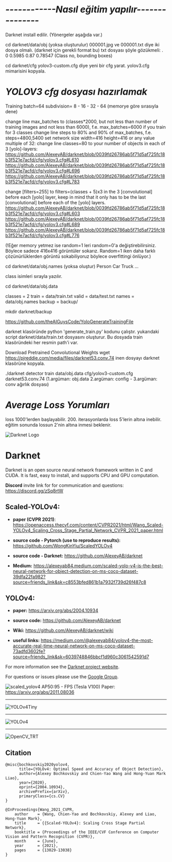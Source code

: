 # *------------Nasıl eğitim yapılır---------------*
Darknet install edilir. (Yönergeler aşağıda var.)

cd darknet/data/obj (yoksa oluşturulur)
000001.jpg ve 000001.txt diye iki dosya olmalı. (darknet için gerekli format bu)
txt dosyası şöyle gözükmeli: . 0 0.5985 0.87 0.78547 (Class no, bounding boxes)

cd darknet/cfg
yolov3-custom.cfg diye yeni bir cfg yarat. yolov3.cfg mimarisini kopyala.

# ***YOLOV3 cfg dosyası hazırlamak***
Training
batch=64
subdivision= 8 - 16 - 32 - 64 (memorye göre sırasıyla dene)

change line max_batches to (classes*2000, but not less than number of training images and not less than 6000), f.e. max_batches=6000 if you train for 3 classes
change line steps to 80% and 90% of max_batches, f.e. steps=4800,5400
set network size width=416 height=416 or any value multiple of 32:
change line classes=80 to your number of objects in each of 3 [yolo]-layers:
      https://github.com/AlexeyAB/darknet/blob/0039fd26786ab5f71d5af725fc18b3f521e7acfd/cfg/yolov3.cfg#L610
      https://github.com/AlexeyAB/darknet/blob/0039fd26786ab5f71d5af725fc18b3f521e7acfd/cfg/yolov3.cfg#L696
      https://github.com/AlexeyAB/darknet/blob/0039fd26786ab5f71d5af725fc18b3f521e7acfd/cfg/yolov3.cfg#L783
      
change [filters=255] to filters=(classes + 5)x3 in the 3 [convolutional] before each [yolo] layer, keep in mind that it only has to be the last [convolutional] before each of the [yolo] layers.
      https://github.com/AlexeyAB/darknet/blob/0039fd26786ab5f71d5af725fc18b3f521e7acfd/cfg/yolov3.cfg#L603
      https://github.com/AlexeyAB/darknet/blob/0039fd26786ab5f71d5af725fc18b3f521e7acfd/cfg/yolov3.cfg#L689
      https://github.com/AlexeyAB/darknet/blob/0039fd26786ab5f71d5af725fc18b3f521e7acfd/cfg/yolov3.cfg#L776
      
(!Eğer memory yetmez ise random=1 leri random=0'a değiştirebilirsiniz. Böylece sadece 416x416 görüntüler sokarız. Random=1 iken daha farklı çözünürlüklerden görüntü sokabiliyoruz böylece overfittingi önlüyor.)

cd darknet/data/obj.names (yoksa oluştur)
Person
Car
Truck
...

class isimleri sırayla yazılır.

cd darknet/data/obj.data

classes = 2
train = data/train.txt
valid = data/test.txt
names = data/obj.names
backup = backup/

mkdir darknet/backup

https://github.com/theAIGuysCode/YoloGenerateTrainingFile

darknet klasöründe python 'generate_train.py' kodunu çalıştır. 
yukarıdaki script darknet/data/train.txt dosyasını oluşturur. Bu dosyada train klasöründeki her resmin path'i var.
 
 Download Pretrained Convolutional Weights
 wget https://pjreddie.com/media/files/darknet53.conv.74
 inen dosyayı darknet klasörüne kopyala.
 
 ./darknet detector train data/obj.data cfg/yolov3-custom.cfg darknet53.conv.74
 (1.argüman: obj.data 2.argüman: config - 3.argüman: conv ağırlık dosyası)
 
 # ***Average Loss Yorumları***
 loss 1000'lerden başlayabilir.
 200. iterasyonlarda loss 5'lerin altına inebilir.
 eğitim sonunda lossun 2'nin altına inmesi beklenir.
 

![Darknet Logo](http://pjreddie.com/media/files/darknet-black-small.png)

# Darknet #
Darknet is an open source neural network framework written in C and CUDA. It is fast, easy to install, and supports CPU and GPU computation.

**Discord** invite link for for communication and questions: https://discord.gg/zSq8rtW

## Scaled-YOLOv4: 

* **paper (CVPR 2021)**: https://openaccess.thecvf.com/content/CVPR2021/html/Wang_Scaled-YOLOv4_Scaling_Cross_Stage_Partial_Network_CVPR_2021_paper.html

* **source code - Pytorch (use to reproduce results):** https://github.com/WongKinYiu/ScaledYOLOv4

* **source code - Darknet:** https://github.com/AlexeyAB/darknet

* **Medium:** https://alexeyab84.medium.com/scaled-yolo-v4-is-the-best-neural-network-for-object-detection-on-ms-coco-dataset-39dfa22fa982?source=friends_link&sk=c8553bfed861b1a7932f739d26f487c8

## YOLOv4:

* **paper:** https://arxiv.org/abs/2004.10934

* **source code:** https://github.com/AlexeyAB/darknet

* **Wiki:** https://github.com/AlexeyAB/darknet/wiki

* **useful links:** https://medium.com/@alexeyab84/yolov4-the-most-accurate-real-time-neural-network-on-ms-coco-dataset-73adfd3602fe?source=friends_link&sk=6039748846bbcf1d960c3061542591d7

For more information see the [Darknet project website](http://pjreddie.com/darknet).

For questions or issues please use the [Google Group](https://groups.google.com/forum/#!forum/darknet).

![scaled_yolov4](https://user-images.githubusercontent.com/4096485/112776361-281d8380-9048-11eb-8083-8728b12dcd55.png) AP50:95 - FPS (Tesla V100) Paper: https://arxiv.org/abs/2011.08036

----

![YOLOv4Tiny](https://user-images.githubusercontent.com/4096485/101363015-e5c21200-38b1-11eb-986f-b3e516e05977.png)

----

![YOLOv4](https://user-images.githubusercontent.com/4096485/90338826-06114c80-dff5-11ea-9ba2-8eb63a7409b3.png)


----

![OpenCV_TRT](https://user-images.githubusercontent.com/4096485/90338805-e5e18d80-dff4-11ea-8a68-5710956256ff.png)


## Citation

```
@misc{bochkovskiy2020yolov4,
      title={YOLOv4: Optimal Speed and Accuracy of Object Detection}, 
      author={Alexey Bochkovskiy and Chien-Yao Wang and Hong-Yuan Mark Liao},
      year={2020},
      eprint={2004.10934},
      archivePrefix={arXiv},
      primaryClass={cs.CV}
}
```

```
@InProceedings{Wang_2021_CVPR,
    author    = {Wang, Chien-Yao and Bochkovskiy, Alexey and Liao, Hong-Yuan Mark},
    title     = {{Scaled-YOLOv4}: Scaling Cross Stage Partial Network},
    booktitle = {Proceedings of the IEEE/CVF Conference on Computer Vision and Pattern Recognition (CVPR)},
    month     = {June},
    year      = {2021},
    pages     = {13029-13038}
}
```
